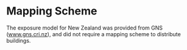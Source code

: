 # Mapping Scheme
The exposure model for New Zealand was provided from GNS (www.gns.cri.nz), and did not require a mapping scheme to distribute buildings.
